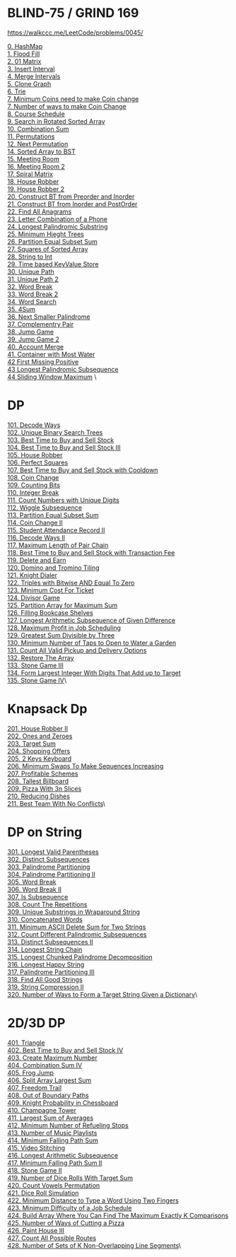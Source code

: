 # BLIND-75 / GRIND 169

https://walkccc.me/LeetCode/problems/0045/


[0. HashMap ](./leetcode/0.%20HashMap.md) \
[1. Flood Fill](./leetcode/1.%20Floot%20Fill.md) \
[2. 01 Matrix](./leetcode/2.%20Matrix%2001.md) \
[3. Insert Interval](./leetcode/3.%20Insert%20Interval.md) \
[4. Merge Intervals](./leetcode/4%20Merge%20Intervals.md) \
[5. Clone Graph](./leetcode/5.%20Clone%20Graph.md) \
[6. Trie](./leetcode/6.%20Implement%20Trie.md) \
[7. Minimum Coins need to make Coin change](./leetcode/7.%20Coin%20Change.md) \
[7. Number of ways to make Coin Change](./leetcode/7.%20Coin%20Change.md) \
[8. Course Schedule](./leetcode/8%20Course%20Schedule.md) \
[9. Search in Rotated Sorted Array](./leetcode/9.%20Search%20in%20Rotated%20Sorted%20Array.md) \
[10. Combination Sum](./leetcode/10.%20Combination%20Sum.md) \
[11. Permutations](./leetcode/11%20%20Permutations.md) \
[12. Next Permutation](./leetcode/12%20Next%20Permutation.md) \
[14. Sorted Array to BST ](./leetcode/14.%20Sorted%20Array%20to%20BST.md) \
[15. Meeting Room](./leetcode/15%20Meetin%20gRoom.md) \
[16. Meeting Room 2](./leetcode/16%20MeetingRoom_2.md) \
[17. Spiral Matrix](./leetcode/17%20Spiral%20Matrix.md) \
[18. House Robber](./leetcode/18%20House%20Robber.md) \
[19. House Robber 2](./leetcode/19%20House%20Robber%202.md) \
[20. Construct BT from Preorder and Inorder](./leetcode/20%20Construct%20BTfrom%20Preorder%20and%20Inorder.md) \
[21. Construct BT from Inorder and PostOrder](./leetcode/21%20Construct%20a%20BT%20from%20Inorder%20and%20PostOrder.md) \
[22. Find All Anagrams](./leetcode/22%20Find%20All%20Anagrams%20in%20a%20String.md) \
[23. Letter Combination of a Phone ](./leetcode/23%20Letter%20Combinations%20of%20a%20Phone%20Number.md) \
[24. Longest Palindromic Substring](./leetcode/24%20Longest%20Palindromic%20Substring.md) \
[25. Minimum Hieght Trees](./leetcode/25%20Minimum%20Height%20Trees.md) \
[26. Partition Equal Subset Sum](./leetcode/26%20Partition%20Equal%20Subset%20Sum.md) \
[27. Squares of Sorted Array](./leetcode/27%20Squares%20of%20Sorted%20Array.md) \
[28. String to Int](./leetcode/28%20String%20to%20Integer.md) \
[29. Time based KeyValue Store](./leetcode/30%20Time%20Based%20KeyValue%20Store.md) \
[30. Unique Path](./leetcode/31%20Unique%20Paths.md) \
[31. Unique Path 2](./leetcode/31%20UniqePath%202.md) \
[32. Word Break](./leetcode/32%20Word%20Break.md) \
[33. Word Break 2](./leetcode/33%20Word%20Break%202.md) \
[34. Word Search](./leetcode/34%20Word%20Search.md) \
[35. 4Sum ](./leetcode/35%204Sum.md) \
[36. Next Smaller Palindrome](./leetcode/36%20Next%20smaller%20palindrome.md) \
[37. Complementry Pair](./leetcode/37%20Complementry%20Pair.md) \
[38. Jump Game](./leetcode/38%20Jump%20Game.md) \
[39. Jump Game 2](./leetcode/39%20Jump%20Game%202.md) \
[40. Account Merge](./leetcode/AccountsMerge.d) \
[41. Container with Most Water](./leetcode/41%20Container%20With%20Most%20Water.md) \
[42 First Missing Positive](./leetcode/42%20First%20Missing%20Positive.md) \
[43 Longest Palindromic Subsequence](./leetcode/43%20Longest%20Palindromic%20Subsequence.md) \
[44 Sliding Window Maximum](./leetcode/44%20Sliding%20Window%20Maximum.md) \



# DP
[101. Decode Ways](./leetcode) \
[102. Unique Binary Search Trees](./leetcode) \
[103. Best Time to Buy and Sell Stock](./leetcode) \
[104. Best Time to Buy and Sell Stock III](./leetcode)\
[105. House Robber](./leetcode)\
[106. Perfect Squares](./leetcode)\
[107. Best Time to Buy and Sell Stock with Cooldown](./leetcode)\
[108. Coin Change](./leetcode)\
[109. Counting Bits](./leetcode)\
[110. Integer Break](./leetcode)\
[111. Count Numbers with Unique Digits](./leetcode)\
[112. Wiggle Subsequence](./leetcode)\
[113. Partition Equal Subset Sum](./leetcode)\
[114. Coin Change II](./leetcode)\
[115. Student Attendance Record II](./leetcode)\
[116. Decode Ways II](./leetcode)\
[117. Maximum Length of Pair Chain](./leetcode)\
[118. Best Time to Buy and Sell Stock with Transaction Fee](./leetcode)\
[119. Delete and Earn](./leetcode)\
[120. Domino and Tromino Tiling](./leetcode)\
[121. Knight Dialer](./leetcode)\
[122. Triples with Bitwise AND Equal To Zero](./leetcode)\
[123. Minimum Cost For Ticket](./leetcode)\
[124. Divisor Game](./leetcode)\
[125. Partition Array for Maximum Sum](./leetcode)\
[126. Filling Bookcase Shelves](./leetcode)\
[127. Longest Arithmetic Subsequence of Given Difference](./leetcode)\
[128. Maximum Profit in Job Scheduling](./leetcode)\
[129. Greatest Sum Divisible by Three](./leetcode)\
[130. Minimum Number of Taps to Open to Water a Garden](./leetcode)\
[131. Count All Valid Pickup and Delivery Options](./leetcode)\
[132. Restore The Array](./leetcode)\
[133. Stone Game III](./leetcode)\
[134. Form Largest Integer With Digits That Add up to Target](./leetcode)\
[135. Stone Game IV](./leetcode)\



# Knapsack Dp
[201. House Robber II ](./leetcode) \
[202. Ones and Zeroes](./leetcode)\
[203. Target Sum](./leetcode)\
[204. Shopping Offers](./leetcode)\
[205. 2 Keys Keyboard](./leetcode)\
[206. Minimum Swaps To Make Sequences Increasing](./leetcode)\
[207. Profitable Schemes](./leetcode)\
[208. Tallest Billboard](./leetcode)\
[209. Pizza With 3n Slices](./leetcode)\
[210. Reducing Dishes](./leetcode)\
[211. Best Team With No Conflicts](./leetcode)\


# DP on String

[301. Longest Valid Parentheses](./leetcode) \
[302. Distinct Subsequences](./leetcode)\
[303. Palindrome Partitioning](./leetcode)\
[304. Palindrome Partitioning II](./leetcode)\
[305. Word Break](./leetcode)\
[306. Word Break II](./leetcode)\
[307. Is Subsequence](./leetcode)\
[308. Count The Repetitions](./leetcode)\
[309. Unique Substrings in Wraparound String](./leetcode)\
[310. Concatenated Words](./leetcode)\
[311. Minimum ASCII Delete Sum for Two Strings](./leetcode)\
[312. Count Different Palindromic Subsequences](./leetcode)\
[313. Distinct Subsequences II](./leetcode)\
[314. Longest String Chain](./leetcode)\
[315. Longest Chunked Palindrome Decomposition](./leetcode)\
[316. Longest Happy String](./leetcode)\
[317. Palindrome Partitioning III](./leetcode)\
[318. Find All Good Strings](./leetcode)\
[319. String Compression II](./leetcode)\
[320. Number of Ways to Form a Target String Given a Dictionary](./leetcode)\


# 2D/3D DP

[401. Triangle](./leetcode) \
[402. Best Time to Buy and Sell Stock IV](./leetcode)\
[403. Create Maximum Number](./leetcode)\
[404. Combination Sum IV](./leetcode)\
[405. Frog Jump](./leetcode)\
[406. Split Array Largest Sum](./leetcode)\
[407. Freedom Trail](./leetcode)\
[408. Out of Boundary Paths](./leetcode)\
[409. Knight Probability in Chessboard](./leetcode)\
[410. Champagne Tower](./leetcode)\
[411. Largest Sum of Averages](./leetcode)\
[412. Minimum Number of Refueling Stops](./leetcode)\
[413. Number of Music Playlists](./leetcode)\
[414. Minimum Falling Path Sum](./leetcode)\
[415. Video Stitching](./leetcode)\
[416. Longest Arithmetic Subsequence](./leetcode)\
[417. Minimum Falling Path Sum II](./leetcode)\
[418. Stone Game II](./leetcode)\
[419. Number of Dice Rolls With Target Sum](./leetcode)\
[420. Count Vowels Permutation](./leetcode)\
[421. Dice Roll Simulation](./leetcode)\
[422. Minimum Distance to Type a Word Using Two Fingers](./leetcode)\
[423. Minimum Difficulty of a Job Schedule](./leetcode)\
[424. Build Array Where You Can Find The Maximum Exactly K Comparisons](./leetcode)\
[425. Number of Ways of Cutting a Pizza](./leetcode)\
[426. Paint House III](./leetcode)\
[427. Count All Possible Routes](./leetcode)\
[428. Number of Sets of K Non-Overlapping Line Segments](./leetcode)\

